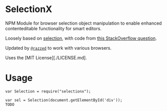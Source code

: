 # SelectionX

NPM Module for browser selection object manipulation to enable enhanced contenteditable functionality for smart editors.

Loosely based on [selection](https://www.npmjs.com/package/selection), with code from [this StackOverflow question](https://stackoverflow.com/questions/1181700/set-cursor-position-on-contenteditable-div#3323835).

Updated by [`@razzed`](https://github.com/razzed) to work with various browsers.

Uses the [MIT License][./LICENSE.md].

# Usage

	var Selection = require("selectionx");

	var sel = Selection(document.getElementById('div'));
	TODO
	

